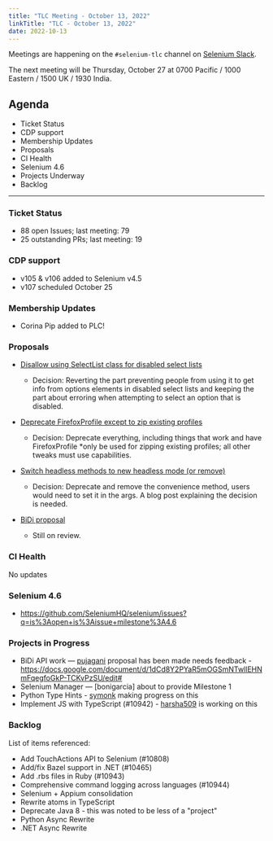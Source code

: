 ```yaml
---
title: "TLC Meeting - October 13, 2022"
linkTitle: "TLC - October 13, 2022"
date: 2022-10-13
---
```


Meetings are happening on the `#selenium-tlc` channel on [Selenium Slack](https://selenium.dev/support).

The next meeting will be Thursday, October 27 at 0700 Pacific / 1000 Eastern / 1500 UK / 1930 India.

## Agenda
* Ticket Status
* CDP support
* Membership Updates
* Proposals
* CI Health
* Selenium 4.6
* Projects Underway
* Backlog

***

### Ticket Status

* 88 open Issues; last meeting: 79
* 25 outstanding PRs; last meeting: 19

### CDP support

* v105 & v106 added to Selenium v4.5
* v107 scheduled October 25

### Membership Updates

* Corina Pip added to PLC!

### Proposals

* [Disallow using SelectList class for disabled select lists](https://github.com/SeleniumHQ/selenium/issues/10812)
  * Decision: Reverting the part preventing people from using it to get info from options elements in disabled select 
    lists and keeping the part about erroring when attempting to select an option that is disabled.

* [Deprecate FirefoxProfile except to zip existing profiles](https://github.com/SeleniumHQ/selenium/pull/11118)
  * Decision: Deprecate everything, including things that work and have FirefoxProfile *only be used for zipping 
    existing profiles; all other tweaks must use capabilities.

* [Switch headless methods to new headless mode (or remove)](https://github.com/SeleniumHQ/selenium/pull/11099)
  * Decision: Deprecate and remove the convenience method, users would need to set it in the args. A blog post
    explaining the decision is needed.

* [BiDi proposal](https://docs.google.com/document/d/1dCd8Y2PYaR5mOGSmNTwllEHNmFqegfoGkP-TCKvPzSU/edit#)
  * Still on review.


### CI Health

No updates

### Selenium 4.6

* https://github.com/SeleniumHQ/selenium/issues?q=is%3Aopen+is%3Aissue+milestone%3A4.6

### Projects in Progress

* BiDi API work — [pujagani] proposal has been made needs feedback - https://docs.google.com/document/d/1dCd8Y2PYaR5mOGSmNTwllEHNmFqegfoGkP-TCKvPzSU/edit#
* Selenium Manager — [bonigarcia] about to provide Milestone 1 
* Python Type Hints - [symonk] making progress on this
* Implement JS with TypeScript (#10942) - [harsha509] is working on this

### Backlog

List of items referenced:

* Add TouchActions API to Selenium (#10808)
* Add/fix Bazel support in .NET (#10465)
* Add .rbs files in Ruby (#10943)
* Comprehensive command logging across languages (#10944)
* Selenium + Appium consolidation
* Rewrite atoms in TypeScript
* Deprecate Java 8 - this was noted to be less of a "project"
* Python Async Rewrite
* .NET Async Rewrite


[boni_gg]: https://twitter.com/boni_gg/
[harsha509]: https://github.com/harsha509/
[pujagani]: https://github.com/pujagani/
[symonk]: http://github.com/symonk/
[titusfortner]: https://github.com/titusfortner/
